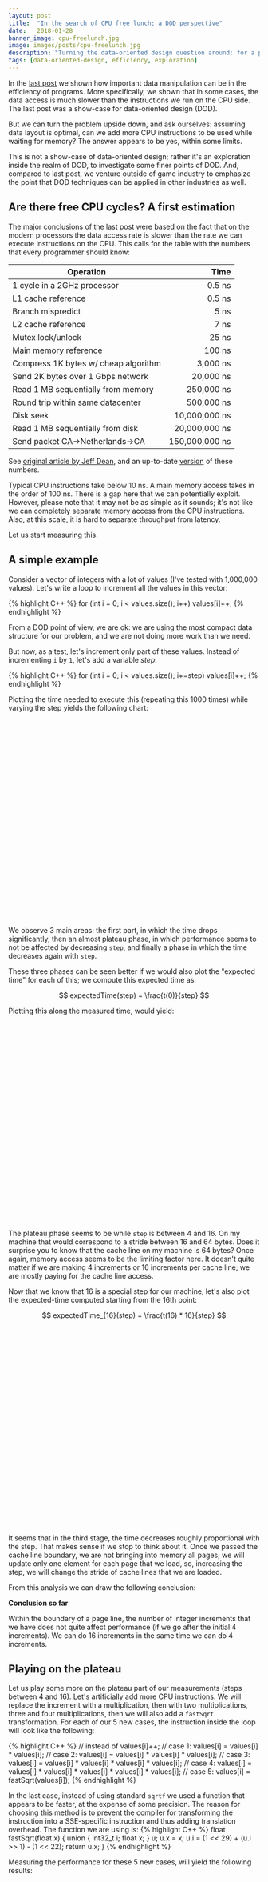 ```yaml
---
layout: post
title:  "In the search of CPU free lunch; a DOD perspective"
date:   2018-01-28
banner_image: cpu-freelunch.jpg
image: images/posts/cpu-freelunch.jpg
description: "Turning the data-oriented design question around: for a perfectly aligned memory access, can we piggyback more CPU instructions to be executed? It seems the answer is yes."
tags: [data-oriented-design, efficiency, exploration]
---
```


In the [last post](2018-01-04-Data-Oriented-Design-and-efficiency.html) we shown how important data manipulation can be in the efficiency of programs. More specifically, we shown that in some cases, the data access is much slower than the instructions we run on the CPU side. The last post was a show-case for data-oriented design (DOD).

But we can turn the problem upside down, and ask ourselves: assuming data layout is optimal, can we add more CPU instructions to be used while waiting for memory? The answer appears to be yes, within some limits.

This is not a show-case of data-oriented design; rather it's an exploration inside the realm of DOD, to investigate some finer points of DOD. And, compared to last post, we venture outside of game industry to emphasize the point that DOD techniques can be applied in other industries as well.

<!--more-->

## Are there free CPU cycles? A first estimation

The major conclusions of the last post were based on the fact that on the modern processors the data access rate is slower than the rate we can execute instructions on the CPU. This calls for the table with the numbers that every programmer should know:

Operation | Time
--------- | ----:
1 cycle in a 2GHz processor          |         0.5 ns
L1 cache reference                   |         0.5 ns
Branch mispredict                    |           5 ns
L2 cache reference                   |           7 ns
Mutex lock/unlock                    |          25 ns
Main memory reference                |         100 ns
Compress 1K bytes w/ cheap algorithm |       3,000 ns
Send 2K bytes over 1 Gbps network    |      20,000 ns
Read 1 MB sequentially from memory   |     250,000 ns
Round trip within same datacenter    |     500,000 ns
Disk seek                            |  10,000,000 ns
Read 1 MB sequentially from disk     |  20,000,000 ns
Send packet CA->Netherlands->CA      | 150,000,000 ns

See [original article by Jeff Dean](https://static.googleusercontent.com/media/research.google.com/en//people/jeff/Stanford-DL-Nov-2010.pdf), and an up-to-date [version](https://people.eecs.berkeley.edu/%7Ercs/research/interactive_latency.html) of these numbers.

Typical CPU instructions take below 10 ns. A main memory access takes in the order of 100 ns. There is a gap here that we can potentially exploit. However, please note that it may not be as simple as it sounds; it's not like we can completely separate memory access from the CPU instructions. Also, at this scale, it is hard to separate throughput from latency.

Let us start measuring this.

## A simple example

Consider a vector of integers with a lot of values (I've tested with 1,000,000 values). Let's write a loop to increment all the values in this vector:

{% highlight C++ %}
for (int i = 0; i < values.size(); i++)
    values[i]++;
{% endhighlight %}

From a DOD point of view, we are ok: we are using the most compact data structure for our problem, and we are not doing more work than we need.

But now, as a test, let's increment only part of these values. Instead of incrementing `i` by `1`, let's add a variable _step_:

{% highlight C++ %}
for (int i = 0; i < values.size(); i+=step)
    values[i]++;
{% endhighlight %}

Plotting the time needed to execute this (repeating this 1000 times) while varying the step yields the following chart:

<center><div id="skipTraverse_plot" style="height: 400px;"></div></center>

We observe 3 main areas: the first part, in which the time drops significantly, then an almost plateau phase, in which performance seems to not be affected by decreasing `step`, and finally a phase in which the time decreases again with `step`.

These three phases can be seen better if we would also plot the "expected time" for each of this; we compute this expected time as:

$$ expectedTime(step) = \frac{t(0)}{step} $$

Plotting this along the measured time, would yield:

<center><div id="skipTraverse_plot2" style="height: 400px;"></div></center>


The plateau phase seems to be while `step` is between 4 and 16. On my machine that would correspond to a stride between 16 and 64 bytes. Does it surprise you to know that the cache line on my machine is 64 bytes? Once again, memory access seems to be the limiting factor here. It doesn't quite matter if we are making 4 increments or 16 increments per cache line; we are mostly paying for the cache line access.

Now that we know that 16 is a special step for our machine, let's also plot the expected-time computed starting from the 16th point:

$$ expectedTime_{16}(step) = \frac{t(16) * 16}{step} $$

<center><div id="skipTraverse_plot3" style="height: 400px;"></div></center>

It seems that in the third stage, the time decreases roughly proportional with the step. That makes sense if we stop to think about it. Once we passed the cache line boundary, we are not bringing into memory all pages; we will update only one element for each page that we load, so, increasing the step, we will change the stride of cache lines that we are loaded.

From this analysis we can draw the following conclusion:

<div class="box info">
    <p><b>Conclusion so far</b></p>
    <p>Within the boundary of a page line, the number of integer increments that we have does not quite affect performance (if we go after the initial 4 increments). We can do 16 increments in the same time we can do 4 increments.</p>
</div>


## Playing on the plateau

Let us play some more on the plateau part of our measurements (steps between 4 and 16). Let's artificially add more CPU instructions. We will replace the increment with a multiplication, then with two multiplications, three and four multiplications, then we will also add a `fastSqrt` transformation. For each of our 5 new cases, the instruction inside the loop will look like the following:

{% highlight C++ %}
// instead of values[i]++;
// case 1:
values[i] = values[i] * values[i];
// case 2:
values[i] = values[i] * values[i] * values[i];
// case 3:
values[i] = values[i] * values[i] * values[i] * values[i];
// case 4:
values[i] = values[i] * values[i] * values[i] * values[i] * values[i];
// case 5:
values[i] = fastSqrt(values[i]);
{% endhighlight %}

In the last case, instead of using standard `sqrtf` we used a function that appears to be faster, at the expense of some precision. The reason for choosing this method is to prevent the compiler for transforming the instruction into a SSE-specific instruction and thus adding translation overhead. The function we are using is:
{% highlight C++ %}
float fastSqrt(float x) {
    union {
        int32_t i;
        float x;
    } u;
    u.x = x;
    u.i = (1 << 29) + (u.i >> 1) - (1 << 22);
    return u.x;
}
{% endhighlight %}


Measuring the performance for these 5 new cases, will yield the following results:

<center><div id="skipTraverseAlts_plot" style="height: 400px;"></div></center>

Just by looking at this graph, we conclude the following:
- for low `step` values, there is no space for us to squeeze more instructions
- for higher `step` values (but still in the realm of a cache line), there is place for us to insert extra CPU instructions
- the _mul1_ and _mul2_ cases match pretty well the original line

So, there is some slack on the instruction side, but that slack is very limited: just a few multiplications.

For the purpose of this exposition, we are not looking at the generated assembly, and how does the compiler behave with this piece of code. However, please note that it's not just a pure separation between CPU instructions and data accesses. After all, we are also doing stores with the results of our injected instructions. In other words, it's hard to increase the throughput of CPU instructions without also affecting the latency.

<div class="box info">
    <p><b>Conclusion so far</b></p>
    <p>It is tough to increase the throughput of CPU instructions.</p>
</div>

## A real-world example

Let's now turn to an example inspired by a real-life project. And this time, it's inspired from the automotive industry, not the gaming industry.

Let's assume that we have 2 components in our application: one that is responsible for management of some data, and one that uses data provided by the first component for some business processes.

<center>{% include_relative diagrams/DOD_cpufreelunch_components.svg %}</center>

The business logic part needs to be very efficient. So the data that is passed to it needs to be in the right format for using it. For the purpose of our example, let's assume the data is just an array of orientation vectors:
{% highlight C++ %}
struct Vec3 {
    double x;
    double y;
    double z;
};
{% endhighlight %}

This is a 3D vector with a length of 1.

To make the problem slightly more interesting, let's assume that Data manager needs to always concatenate two arrays before passing this to business logic. The process will look like:

{% highlight C++ %}
void prepareData(const vector<Vec3>& s1, const vector<Vec3>& s2,
        vector<Vec3>& out) {
    int sz1 = int(s1.size());
    int sz2 = int(s2.size());
    int idxDst = 0;
    for (int i = 0; i < sz1; i++, idxDst++)
        out[idxDst] = s1[i];
    for (int i = 0; i < sz2; i++, idxDst++)
        out[idxDst] = s2[i];
}
{% endhighlight %}

Let's take this as the baseline, and explore various alternatives starting with this process.

One may try to use `memcpy` here, and it will work faster than these manually written loops, but let's exclude this from our repertoire (imagine that the real-world problem has certain twists that will make `memcpy` not usable).

Doing a data analysis, there is nothing wrong with our data layout. We are using arrays and we are not wasting memory; both inputs and the output are properly compacted.

Please remember that the business logic is critical in terms of performance, so whatever we do, we cannot change the format of the output data. Thus, changing `double` to `float` for the output is not an option.

By the way we set up the problem, the only thing that we can do is to add more CPU instructions here. Let us explore some possibilities of adding useful stuff in this transformation. Let's try to add some basic geometry transformations:

{% highlight C++ %}
Vec3 negateXY(Vec3 v) { return Vec3{-v.x, -v.y, v.z}; }
Vec3 rotateZ30(Vec3 v) {
    constexpr float cos_theta = 0.866025f;
    constexpr float sin_theta = 0.5f;
    return Vec3{v.x * cos_theta - v.y * sin_theta, v.x * sin_theta + v.y * cos_theta, v.z};
}
void prepareData_neg(const vector<Vec3>& s1, const vector<Vec3>& s2,
        vector<Vec3>& out) {
    int sz1 = int(s1.size());
    int sz2 = int(s2.size());
    int idxDst = 0;
    for (int i = 0; i < sz1; i++, idxDst++)
        out[idxDst] = negateXY(s1[i]);
    for (int i = 0; i < sz2; i++, idxDst++)
        out[idxDst] = negateXY(s2[i]);
}
// similar for prepareData_rotate()
{% endhighlight %}

For both transformation we are making a few (floating point) arithmetic operations, and no extra memory operation.

Measuring the performance of these transformations with respect to our baseline, we get:

<center><div id="trasform_plot" style="height: 300px"></div></center>

That is quite good. Not only we added more operations to be performed while concatenating the data, but we also **improved performance**.

The reasons for the improved performance are accidental; the compiler has more hints to go through a SSE based translation, and that will perform better on my machine. This performance difference depends on the compiler and the machine. For the purpose of this post, we won't enter into details about this.

<div class="box info">
    <p><b>Conclusion</b></p>
    <p>Sometimes, adding a small of CPU instructions will make your program faster.</p>
</div>

Let us build on that.

We said that, for performance reasons are are not allowed to change the output data structure. But, we can still change the input structure. The reason for such a change would be to better optimize the data manager component (this was actually the use case that inspired this post).

There are several assumptions that we can make to help in our problem:
- precision is not that important; we are able to sacrifice a few percents in the direction vectors
- the Z component of the vector is always positive (we are always pointing upwards, instead of downwards)

With these assumptions, we can represent the vector into a much more compact structure:
{% highlight C++ %}
struct Vec3Compact {
    float x;
    float y;

    Vec3Compact() {}
    Vec3Compact(float xx, float yy) : x{xx} , y{yy} {}
    Vec3Compact(Vec3 v) : x{(float)v.x}, y{(float)v.y} {}

    explicit operator Vec3() const {
        return Vec3{x, y, 1.0 - fastSqrt(x * x + y * y)};
    }
};
{% endhighlight %}

First thing to notice is that we dropped some of the precision, by moving from `double` to `float`. The second thing, is that we got rid of the Z component. We can do this because a direction vector is normalized, so that:

$$ x^2+y^2+z^2 = 1 $$

and thus:

$$ z = \pm (1 - \sqrt{x^2+y^2}) $$

One of our assumption was that Z is always positive, so we ignored the plus/minus variation. If we wouldn't had this assumption we would have to add an extra bit of information, and add some more CPU instruction for the translations between `Vec3` and `Vec3Compact`.

In terms of memory utilization, this structure has a 66% size reduction compared with the original one.

With this, we can change the input arrays to be of `Vec3Compact` instead of `Vec3`, and the performance of our `prepareData` concatenation would be:

<center><div id="trasform_plot2" style="height: 300px"></div></center>

We achieve even more performance improvement. A simple concatenation of two `Vec3Compact` arrays and converting it into an array of `Vec3` objects would be **about 23% faster** than the case in which we just concatenate two `Vec3` arrays. Please note that in this process we reduced the data size for the input vectors, so in consequence we have fewer memory misses on the input vectors.

Also, as a side effect, the data manager component, having smaller data structures, will probably benefit from improved performance. For example, reading the data from disk is faster if we are reading 66% less data.

For reference, here is the code that does the concatenation of arrays of compact vectors:

{% highlight C++ %}
void concat_compact(
        const vector<Vec3Compact>& s1, const vector<Vec3Compact>& s2,
        vector<Vec3>& out) {
    int sz1 = int(s1.size());
    int sz2 = int(s2.size());
    int idxDst = 0;
    for (int i = 0; i < sz1; i++, idxDst++)
        out[idxDst] = (Vec3)s1[i];
    for (int i = 0; i < sz2; i++, idxDst++)
        out[idxDst] = (Vec3)s2[i];
}
{% endhighlight %}


Adding negate and rotate transformation on this compact method yields some interesting results:

<center><div id="trasform_plot3" style="height: 300px;"></div></center>

The negate variant will perform slightly worse than the base compact version, but still better than the non-compact version. So, once again, we can piggyback more CPU instructions on a data traversal without affecting the performance too much.

The rotate version however produces worse results even than the original non-compact version. In this case, we are adding slightly more instructions. Trying to skip some of the computations will yield better results, but still not extremely good -- see the "c rotate-skip" bar. In this case, we only applied the transformation once every 8 vectors; that is, we apply the transformation twice per cache line.

## Source code and measurements machine

As the last time, all the code is available [on GitHub](https://github.com/lucteo/DOD_samples/tree/master/cpufreelunch).

The performance numbers shown here were obtained on my MacBook Pro Retina (late 2013), 2GHz Intel Core i7 (Haswell/Crystalwell), 8 GB Ram, macOS High Sierra. The cache line is 64 bytes, L1 is 32K, L2 is 256K and L3 cache is 6 MB.

## Conclusions

This is an exploratory post. Instead of proving a point, it explores various aspects related to the existence of a CPU free lunch in the presence of compact data structures, as required by Data-Oriented Design. Even though there is no strong point that we can make, there are still several conclusions that we can draw from this exploratory work:
- **there is a CPU free lunch**; we can add more CPU instructions without degrading performance
- adding more CPU instructions can sometimes lead to improved performance; if this is coupled with a reduction of data size
- the range in which we can add more CPU instructions without affecting performance is small
- compiler optimizations pay an important role in these type of operations, and can affect performance significantly

We've proven that there is a CPU free lunch, but it appears one cannot feast on it. What else is left to do? We shall further explore this technique for other applications.

Keep truthing!



<script src="https://code.highcharts.com/highcharts.js"></script>
<script src="https://code.highcharts.com/modules/series-label.js"></script>
<script src="https://code.highcharts.com/modules/exporting.js"></script>

<script type="text/javascript">
var myColors = ['#058DC7', '#50B432', '#ED561B', '#DDDF00', '#24CBE5', '#64E572', '#FF9655', '#FFF263', '#6AF9C4'];
Highcharts.theme = { colors: myColors };
Highcharts.setOptions(Highcharts.theme);


var times = [3023,1612,1265,1186,1198,1020,1131,1089,1048,1081,1080,1088,1071,1067,1077,1077,1010,958,928,907,855,812,784,749,726,690,684,661,631,610,599,602,554,540,525,515,511,545,484,463,466,436,429,430,415,423,409,384,395,379,385,364,365,351,351,352,379,331,330,311,324,305,303,322,298,294,282,288,288,261,269,265,263,264,251,249,249,236,246,231,242,233,221,225,215,191,164,169,174,169,164,161,154,155,149,156,148,154,136,127];
var alternatives = [
  [1160,1123,1106,1082,1095,1094,1090,1087,1084,1083,1079,1058,1051],
  [1312,1171,1130,1127,1121,1088,1086,1083,1080,1093,1063,1094,1064],
  [1280,1166,1137,1136,1117,1068,1020,1114,1124,1097,1066,1053,1044],
  [1551,1336,1201,1173,1149,1115,1063,1094,1099,1059,1063,1064,1055],
  [1927,1637,1489,1335,1275,1246,1173,1107,1116,1111,1086,1111,1071]
]

var legend_defaults = { layout: 'vertical', align: 'right', verticalAlign: 'middle' };
var responsive_defaults = {
  rules: [{
    condition: { maxWidth: 500 },
    chartOptions: { legend: { layout: 'horizontal', align: 'center', verticalAlign: 'bottom' } }
  }]
};

function _getExpectedVal(startStep=1) {
  var res = [];
  var startIdx = startStep-1;
  for ( var step=1; step<startStep; step++ ) {
    res.push(null);
  }
  for ( var step=startStep; step<=times.length; step++ ) {
    res.push(times[startIdx] * startStep / step )
  }
  return res;
}
function _fillSkipTraverseDetails(opts) {
  opts.yAxis = { title: { text: 'time' }, min: 0 },
  opts.xAxis = { title: { text: 'step' }, plotBands: [{color: '#ffff0077', from: 4, to: 16}]},
  opts.responsive = responsive_defaults;
  opts.plotOptions = { series: { pointStart: 1 } };
  if ( !opts.legend ) {
    opts.legend = legend_defaults;
  }
  return opts;
}
Highcharts.chart('skipTraverse_plot', _fillSkipTraverseDetails({
  title: { text: 'Skip-traverse performance'},
  series: [{ name: 'time', data: times}],
  legend: 'none',
}));
Highcharts.chart('skipTraverse_plot2', _fillSkipTraverseDetails({
  title: { text: 'Skip-traverse performance vs expected time'},
  series: [
    { name: 'time', data: times},
    { name: 'expectedTime', data: _getExpectedVal(), dashStyle: 'dash'}
  ],
}));
Highcharts.chart('skipTraverse_plot3', _fillSkipTraverseDetails({
  title: { text: 'time vs expected time vs expected time 16'},
  series: [
    { name: 'time', data: times},
    { name: 'expectedTime', data: _getExpectedVal(), dashStyle: 'shortdot'},
    { name: 'expectedTime16', data: _getExpectedVal(16), dashStyle: 'shortdot'}
  ],
}));
Highcharts.chart('skipTraverseAlts_plot', {
  title: { text: 'Adding more instructions'},
  yAxis: { title: { text: 'time' }, min: 0 },
  xAxis: { title: { text: 'step' } },
  plotOptions: { series: { pointStart: 4 } },
  legend: legend_defaults,
  series: [
    { name: 'original', data: times.slice(4, 17)},
    { name: 'mul1', data: alternatives[0]},
    { name: 'mul2', data: alternatives[1]},
    { name: 'mul3', data: alternatives[2]},
    { name: 'mul4', data: alternatives[3]},
    { name: 'fastSqrt', data: alternatives[4]},
  ],
  responsive: responsive_defaults
});

var transData = [
  ['baseline', 891],
  ['negate', 744],
  ['rotate', 757],
  ['compact', 652],
  ['c negate', 683],
  ['c rotate', 1058],
  ['c rotate-skip', 756],
];
function _fillTransformDetails(opts) {
  opts.chart = { type: 'column' };
  opts.xAxis = { type: 'category' };
  opts.yAxis = { min: 0, title: { text: 'time (ms)' } };
  opts.legend = { enabled: false };
  opts.responsive = responsive_defaults;
  return opts;
}
Highcharts.chart('trasform_plot', _fillTransformDetails({
  title: { text: 'Performance of data transformation' },
  colors: [myColors[0], myColors[1], myColors[1]],
  plotOptions: { column: { colorByPoint: true } },
  series: [{name: 'time (ms)', data: transData.slice(0, 3)}]
}));
Highcharts.chart('trasform_plot2', _fillTransformDetails({
  title: { text: 'Performance of compacted method' },
  colors: [myColors[0], 'lightgray', 'lightgray', myColors[1]],
  plotOptions: { column: { colorByPoint: true } },
  series: [{name: 'time (ms)', data: transData.slice(0, 4)}]
}));
Highcharts.chart('trasform_plot3', _fillTransformDetails({
  title: { text: 'Performance of compacted + transformations' },
  colors: [myColors[0], 'lightgray', 'lightgray', myColors[0], myColors[1], myColors[1], myColors[1]],
  plotOptions: { column: { colorByPoint: true } },
  series: [{name: 'time (ms)', data: transData}]
}));
</script>
